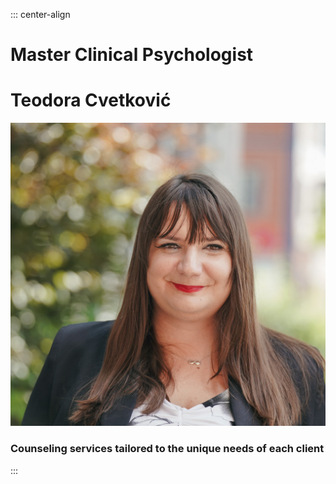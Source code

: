 ::: center-align
# Master Clinical Psychologist

# Teodora Cvetković

![Teodora Cvetkovic](images/teodora.jpg#x-image-in-circle)

### Counseling services tailored to the unique needs of each client
:::